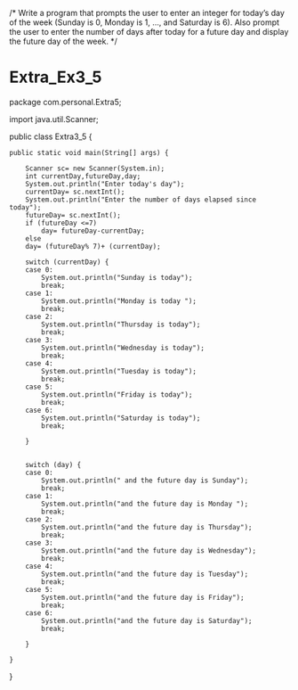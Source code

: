 /* Write a program that prompts the user to enter an integer for
today’s day of the week (Sunday is 0, Monday is 1, …, and Saturday is 6). Also
prompt the user to enter the number of days after today for a future day and display
the future day of the week. */

# Extra_Ex3_5

package com.personal.Extra5;

import java.util.Scanner;

public class Extra3_5 {

	public static void main(String[] args) {

		Scanner sc= new Scanner(System.in);
		int currentDay,futureDay,day;
		System.out.println("Enter today's day");
		currentDay= sc.nextInt();
		System.out.println("Enter the number of days elapsed since today");
		futureDay= sc.nextInt();
		if (futureDay <=7)
			day= futureDay-currentDay;
		else
		day= (futureDay% 7)+ (currentDay);
		
		switch (currentDay) {
		case 0:
			System.out.println("Sunday is today");
			break;
		case 1:
			System.out.println("Monday is today ");
			break;
		case 2:
			System.out.println("Thursday is today");
			break;
		case 3:
			System.out.println("Wednesday is today");
			break;
		case 4:
			System.out.println("Tuesday is today");
			break;
		case 5:
			System.out.println("Friday is today");
			break;
		case 6:
			System.out.println("Saturday is today");
			break;
		
		}
		
		
		switch (day) {
		case 0:
			System.out.println(" and the future day is Sunday");
			break;
		case 1:
			System.out.println("and the future day is Monday ");
			break;
		case 2:
			System.out.println("and the future day is Thursday");
			break;
		case 3:
			System.out.println("and the future day is Wednesday");
			break;
		case 4:
			System.out.println("and the future day is Tuesday");
			break;
		case 5:
			System.out.println("and the future day is Friday");
			break;
		case 6:
			System.out.println("and the future day is Saturday");
			break;
		
		}
				
	}

}
